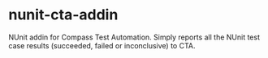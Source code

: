 # nunit-cta-addin
NUnit addin for Compass Test Automation. Simply reports all the NUnit test case results (succeeded, failed or inconclusive) to CTA.
